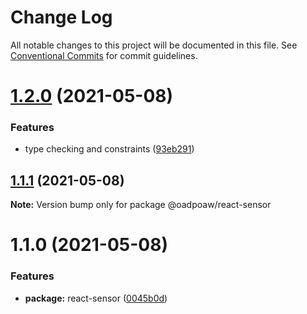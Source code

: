 # Change Log

All notable changes to this project will be documented in this file.
See [Conventional Commits](https://conventionalcommits.org) for commit guidelines.

# [1.2.0](https://github.com/oadpoaw/packages/compare/@oadpoaw/react-sensor@1.1.1...@oadpoaw/react-sensor@1.2.0) (2021-05-08)


### Features

* type checking and constraints ([93eb291](https://github.com/oadpoaw/packages/commit/93eb29188d627b36e1bcf152ebbbb4e8886604f2))





## [1.1.1](https://github.com/oadpoaw/packages/compare/@oadpoaw/react-sensor@1.1.0...@oadpoaw/react-sensor@1.1.1) (2021-05-08)

**Note:** Version bump only for package @oadpoaw/react-sensor





# 1.1.0 (2021-05-08)


### Features

* **package:** react-sensor ([0045b0d](https://github.com/oadpoaw/packages/commit/0045b0d5befd54c896b1abfb72c12b3bdceb7cb0))
